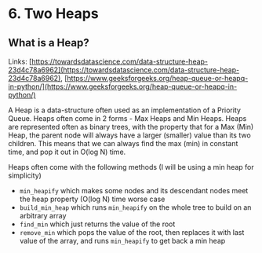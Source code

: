 # 6. Two Heaps

## What is a Heap?

Links: [https://towardsdatascience.com/data-structure-heap-23d4c78a6962](https://towardsdatascience.com/data-structure-heap-23d4c78a6962), [https://www.geeksforgeeks.org/heap-queue-or-heapq-in-python/](https://www.geeksforgeeks.org/heap-queue-or-heapq-in-python/)

A Heap is a data-structure often used as an implementation of a Priority Queue. Heaps often come in 2 forms - Max Heaps and Min Heaps. Heaps are represented often as binary trees, with the property that for a Max \(Min\) Heap, the parent node will always have a larger \(smaller\) value than its two children. This means that we can always find the max \(min\) in constant time, and pop it out in O\(log N\) time.

Heaps often come with the following methods \(I will be using a min heap for simplicity\)

* `min_heapify` which makes some nodes and its descendant nodes meet the heap property \(O\(log N\) time worse case
* `build_min_heap` which runs `min_heapify` on the whole tree to build on an arbitrary array
* `find_min` which just returns the value of the root
* `remove_min` which pops the value of the root, then replaces it with last value of the array, and runs `min_heapify` to get back a min heap



